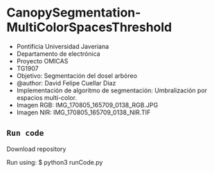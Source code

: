 # CanopySegmentation-MultiColorSpacesThreshold
- Pontificia Universidad Javeriana
- Departamento de electrónica
- Proyecto OMICAS
- TG1907
- Objetivo: Segmentación del dosel arbóreo
- @author: David Felipe Cuellar Diaz
- Implementación de algoritmo de segmentación: Umbralización por espacios multi-color.
- Imagen RGB: IMG_170805_165709_0138_RGB.JPG
- Imagen NIR: IMG_170805_165709_0138_NIR.TIF

## `Run code`
Download repository

Run using:
$ python3 runCode.py
